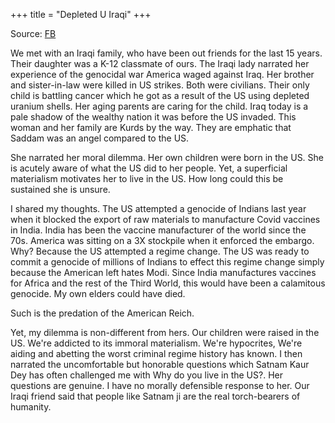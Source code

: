 +++
title = "Depleted U Iraqi"
+++

Source: [FB](https://www.facebook.com/KalavaiVenkat/posts/3161986467415041)

We met with an Iraqi family, who have been out friends for the last 15 years. Their daughter was a K-12 classmate of ours. The Iraqi lady narrated her experience of the genocidal war America waged against Iraq. Her brother and sister-in-law were killed in US strikes. Both were civilians. Their only child is battling cancer which he got as a result of the US using depleted uranium shells. Her aging parents are caring for the child. Iraq today is a pale shadow of the wealthy nation it was before the US invaded. This woman and her family are Kurds by the way. They are emphatic that Saddam was an angel compared to the US.

She narrated her moral dilemma. Her own children were born in the US. She is acutely aware of what the US did to her people. Yet, a superficial materialism motivates her to live in the US. How long could this be sustained she is unsure.

I shared my thoughts. The US attempted a genocide of Indians last year when it blocked the export of raw materials to manufacture Covid vaccines in India. India has been the vaccine manufacturer of the world since the 70s. America was sitting on a 3X stockpile when it enforced the embargo. Why? Because the US attempted a regime change. The US was ready to commit a genocide of millions of Indians to effect this regime change simply because the American left hates Modi. Since India manufactures vaccines for Africa and the rest of the Third World, this would have been a calamitous genocide. My own elders could have died.

Such is the predation of the American Reich.

Yet, my dilemma is non-different from hers. Our children were raised in the US. We're addicted to its immoral materialism. We're hypocrites, We're aiding and abetting the worst criminal regime history has known. I then narrated the uncomfortable but honorable questions which Satnam Kaur Dey has often challenged me with Why do you live in the US?. Her questions are genuine. I have no morally defensible response to her. Our Iraqi friend said that people like Satnam ji are the real torch-bearers of humanity. 